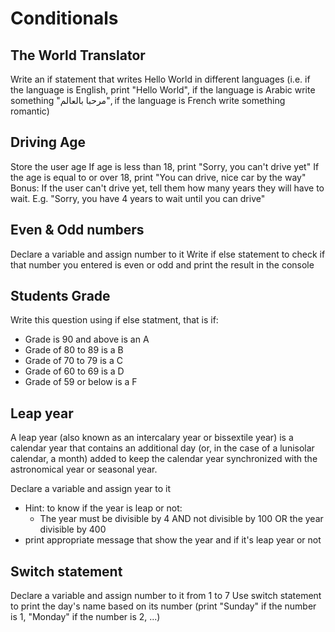 # Conditionals

## The World Translator

Write an if statement that writes Hello World in different languages (i.e. if the language is English, print "Hello World", if the language is Arabic write something "مرحبا بالعالم", if the language is French write something romantic)

## Driving Age

Store the user age If age is less than 18, print "Sorry, you can't drive yet" If the age is equal to or over 18, print "You can drive, nice car by the way" Bonus: If the user can't drive yet, tell them how many years they will have to wait. E.g. "Sorry, you have 4 years to wait until you can drive"

## Even & Odd numbers

Declare a variable and assign number to it
Write if else statement to check if that number you entered is even or odd and print the result in the console

## Students Grade
Write this question using if else statment, that is if:

- Grade is 90 and above is an A
- Grade of 80 to 89 is a B
- Grade of 70 to 79 is a C
- Grade of 60 to 69 is a D
- Grade of 59 or below is a F

## Leap year

A leap year (also known as an intercalary year or bissextile year) is a calendar year that contains an additional day (or, in the case of a lunisolar calendar, a month) added to keep the calendar year synchronized with the astronomical year or seasonal year.

Declare a variable and assign year to it
- Hint: to know if the year is leap or not:
   - The year must be divisible by 4 AND not divisible by 100 OR the year divisible by 400
- print appropriate message that show the year and if it's leap year or not

## Switch statement

Declare a variable and assign number to it from 1 to 7
Use switch statement to print the day's name based on its number (print "Sunday" if the number is 1, "Monday" if the number is 2, ...)
